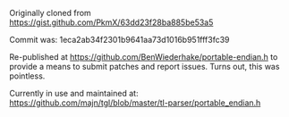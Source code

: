 Originally cloned from https://gist.github.com/PkmX/63dd23f28ba885be53a5

Commit was: 1eca2ab34f2301b9641aa73d1016b951fff3fc39

Re-published at https://github.com/BenWiederhake/portable-endian.h to provide a means to submit patches and report issues.
Turns out, this was pointless.

Currently in use and maintained at:
https://github.com/majn/tgl/blob/master/tl-parser/portable_endian.h
